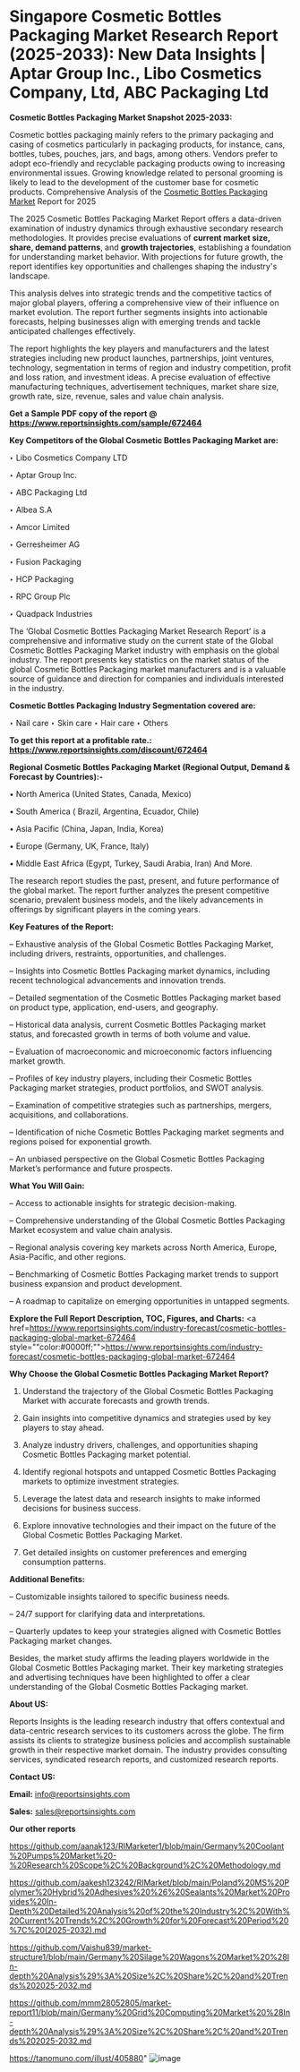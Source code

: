 # Singapore Cosmetic Bottles Packaging Market Research Report (2025-2033): New Data Insights | Aptar Group Inc., Libo Cosmetics Company, Ltd, ABC Packaging Ltd

<strong>Cosmetic Bottles Packaging Market Snapshot 2025-2033:</strong>

Cosmetic bottles packaging mainly refers to the primary packaging and casing of cosmetics particularly in packaging products, for instance, cans, bottles, tubes, pouches, jars, and bags, among others. Vendors prefer to adopt eco-friendly and recyclable packaging products owing to increasing environmental issues. Growing knowledge related to personal grooming is likely to lead to the development of the customer base for cosmetic products. Comprehensive Analysis of the <a href=https://www.reportsinsights.com/sample/672464>Cosmetic Bottles Packaging Market</a> Report for 2025

The 2025 Cosmetic Bottles Packaging Market Report offers a data-driven examination of industry dynamics through exhaustive secondary research methodologies. It provides precise evaluations of <strong>current market size, share, demand patterns</strong>, and <strong>growth trajectories</strong>, establishing a foundation for understanding market behavior. With projections for future growth, the report identifies key opportunities and challenges shaping the industry's landscape.

This analysis delves into strategic trends and the competitive tactics of major global players, offering a comprehensive view of their influence on market evolution. The report further segments insights into actionable forecasts, helping businesses align with emerging trends and tackle anticipated challenges effectively.

The report highlights the key players and manufacturers and the latest strategies including new product launches, partnerships, joint ventures, technology, segmentation in terms of region and industry competition, profit and loss ration, and investment ideas. A precise evaluation of effective manufacturing techniques, advertisement techniques, market share size, growth rate, size, revenue, sales and value chain analysis.

<strong>Get a Sample PDF copy of the report @ <a href=https://www.reportsinsights.com/sample/672464 style=color:#0000ff;>https://www.reportsinsights.com/sample/672464</a></strong>

<strong>Key Competitors of the Global Cosmetic Bottles Packaging Market are:</strong>

‣ Libo Cosmetics Company LTD

‣ Aptar Group Inc.

‣ ABC Packaging Ltd

‣ Albea S.A

‣ Amcor Limited

‣ Gerresheimer AG

‣ Fusion Packaging

‣ HCP Packaging

‣ RPC Group Plc

‣ Quadpack Industries

The ‘Global Cosmetic Bottles Packaging Market Research Report’ is a comprehensive and informative study on the current state of the Global Cosmetic Bottles Packaging Market industry with emphasis on the global industry. The report presents key statistics on the market status of the global Cosmetic Bottles Packaging market manufacturers and is a valuable source of guidance and direction for companies and individuals interested in the industry.

<strong>Cosmetic Bottles Packaging Industry Segmentation covered are:</strong>

‣ Nail care
‣ Skin care
‣ Hair care
‣ Others

<strong>To get this report at a profitable rate.: <a href=https://www.reportsinsights.com/discount/672464 style=color:#0000ff;>https://www.reportsinsights.com/discount/672464</a></strong>

<strong>Regional Cosmetic Bottles Packaging Market (Regional Output, Demand &amp; Forecast by Countries):-</strong>

• North America (United States, Canada, Mexico)

• South America ( Brazil, Argentina, Ecuador, Chile)

• Asia Pacific (China, Japan, India, Korea)

• Europe (Germany, UK, France, Italy)

• Middle East Africa (Egypt, Turkey, Saudi Arabia, Iran) And More.

The research report studies the past, present, and future performance of the global market. The report further analyzes the present competitive scenario, prevalent business models, and the likely advancements in offerings by significant players in the coming years.

<strong>Key Features of the Report:</strong>

– Exhaustive analysis of the Global Cosmetic Bottles Packaging Market, including drivers, restraints, opportunities, and challenges.

– Insights into Cosmetic Bottles Packaging market dynamics, including recent technological advancements and innovation trends.

– Detailed segmentation of the Cosmetic Bottles Packaging market based on product type, application, end-users, and geography.

– Historical data analysis, current Cosmetic Bottles Packaging market status, and forecasted growth in terms of both volume and value.

– Evaluation of macroeconomic and microeconomic factors influencing market growth.

– Profiles of key industry players, including their Cosmetic Bottles Packaging market strategies, product portfolios, and SWOT analysis.

– Examination of competitive strategies such as partnerships, mergers, acquisitions, and collaborations.

– Identification of niche Cosmetic Bottles Packaging market segments and regions poised for exponential growth.

– An unbiased perspective on the Global Cosmetic Bottles Packaging Market’s performance and future prospects.

<strong>What You Will Gain:</strong>

– Access to actionable insights for strategic decision-making.

– Comprehensive understanding of the Global Cosmetic Bottles Packaging Market ecosystem and value chain analysis.

– Regional analysis covering key markets across North America, Europe, Asia-Pacific, and other regions.

– Benchmarking of Cosmetic Bottles Packaging market trends to support business expansion and product development.

– A roadmap to capitalize on emerging opportunities in untapped segments.

<strong>Explore the Full Report Description, TOC, Figures, and Charts:</strong>
<a href=https://www.reportsinsights.com/industry-forecast/cosmetic-bottles-packaging-global-market-672464 style=""color:#0000ff;"">https://www.reportsinsights.com/industry-forecast/cosmetic-bottles-packaging-global-market-672464</a>

<strong>Why Choose the Global Cosmetic Bottles Packaging Market Report?</strong>

1. Understand the trajectory of the Global Cosmetic Bottles Packaging Market with accurate forecasts and growth trends.

2. Gain insights into competitive dynamics and strategies used by key players to stay ahead.

3. Analyze industry drivers, challenges, and opportunities shaping Cosmetic Bottles Packaging market potential.

4. Identify regional hotspots and untapped Cosmetic Bottles Packaging markets to optimize investment strategies.

5. Leverage the latest data and research insights to make informed decisions for business success.

6. Explore innovative technologies and their impact on the future of the Global Cosmetic Bottles Packaging Market.

7. Get detailed insights on customer preferences and emerging consumption patterns.

<strong>Additional Benefits:</strong>

– Customizable insights tailored to specific business needs.

– 24/7 support for clarifying data and interpretations.

– Quarterly updates to keep your strategies aligned with Cosmetic Bottles Packaging market changes.

Besides, the market study affirms the leading players worldwide in the Global Cosmetic Bottles Packaging market. Their key marketing strategies and advertising techniques have been highlighted to offer a clear understanding of the Global Cosmetic Bottles Packaging market.

<strong><strong>About US</strong>:</strong>

Reports Insights is the leading research industry that offers contextual and data-centric research services to its customers across the globe. The firm assists its clients to strategize business policies and accomplish sustainable growth in their respective market domain. The industry provides consulting services, syndicated research reports, and customized research reports.

<strong>Contact US:</strong>

<p class=><b>Email:</b> <a href=mailto:info@reportsinsights.com>info@reportsinsights.com</a></p>
<p class=><b>Sales:</b> <a href=mailto:sales@reportsinsights.com>sales@reportsinsights.com</a></p>

<strong>Our other reports</strong>

<a href=https://github.com/aanak123/RIMarketer1/blob/main/Germany%20Coolant%20Pumps%20Market%20-%20Research%20Scope%2C%20Background%2C%20Methodology.md>https://github.com/aanak123/RIMarketer1/blob/main/Germany%20Coolant%20Pumps%20Market%20-%20Research%20Scope%2C%20Background%2C%20Methodology.md</a>

<a href=https://github.com/aakesh123242/RIMarket/blob/main/Poland%20MS%20Polymer%20Hybrid%20Adhesives%20%26%20Sealants%20Market%20Provides%20In-Depth%20Detailed%20Analysis%20of%20the%20Industry%2C%20With%20Current%20Trends%2C%20Growth%20for%20Forecast%20Period%20%7C%20(2025-2032).md>https://github.com/aakesh123242/RIMarket/blob/main/Poland%20MS%20Polymer%20Hybrid%20Adhesives%20%26%20Sealants%20Market%20Provides%20In-Depth%20Detailed%20Analysis%20of%20the%20Industry%2C%20With%20Current%20Trends%2C%20Growth%20for%20Forecast%20Period%20%7C%20(2025-2032).md</a>

<a href=https://github.com/Vaishu839/market-structure1/blob/main/Germany%20Silage%20Wagons%20Market%20%28In-depth%20Analysis%29%3A%20Size%2C%20Share%2C%20and%20Trends%202025-2032.md>https://github.com/Vaishu839/market-structure1/blob/main/Germany%20Silage%20Wagons%20Market%20%28In-depth%20Analysis%29%3A%20Size%2C%20Share%2C%20and%20Trends%202025-2032.md</a>

<a href=https://github.com/mmm28052805/market-report11/blob/main/Germany%20Grid%20Computing%20Market%20%28In-depth%20Analysis%29%3A%20Size%2C%20Share%2C%20and%20Trends%202025-2032.md>https://github.com/mmm28052805/market-report11/blob/main/Germany%20Grid%20Computing%20Market%20%28In-depth%20Analysis%29%3A%20Size%2C%20Share%2C%20and%20Trends%202025-2032.md</a>

<a href=https://tanomuno.com/illust/405880>https://tanomuno.com/illust/405880</a>"
![image](https://github.com/user-attachments/assets/d57b07a2-e150-42c7-b9ec-ca3acf30f523)
